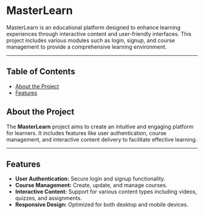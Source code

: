 # MasterLearn


MasterLearn is an educational platform designed to enhance learning experiences through interactive content and user-friendly interfaces. This project includes various modules such as login, signup, and course management to provide a comprehensive learning environment.

---

## Table of Contents
- [About the Project](#about-the-project)
- [Features](#features)

## About the Project

The **MasterLearn** project aims to create an intuitive and engaging platform for learners. It includes features like user authentication, course management, and interactive content delivery to facilitate effective learning.

---

## Features

- **User Authentication:** Secure login and signup functionality.
- **Course Management:** Create, update, and manage courses.
- **Interactive Content:** Support for various content types including videos, quizzes, and assignments.
- **Responsive Design:** Optimized for both desktop and mobile devices.
